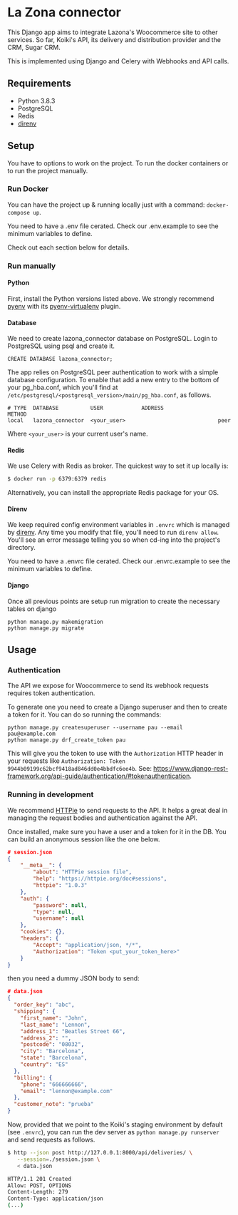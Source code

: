 # La Zona connector

This Django app aims to integrate Lazona's Woocommerce site to other services.
So far, Koiki's API, its delivery and distribution provider and the CRM, Sugar
CRM.

This is implemented using Django and Celery with Webhooks and API calls.

## Requirements

* Python 3.8.3
* PostgreSQL
* Redis
* [direnv](https://direnv.net/)

## Setup

You have to options to work on the project. To run the docker containers or to run the project manually.

### Run Docker

You can have the project up & running locally just with a command:
`docker-compose up`. 

You need to have a .env file cerated. Check our .env.example to see the minimum variables to define.

Check out each section below for details.

### Run manually

#### Python

First, install the Python versions listed above. We strongly recommend [pyenv]
with its [pyenv-virtualenv] plugin.

[pyenv]: https://github.com/pyenv/pyenv
[pyenv-virtualenv]: pyenv-virtualenv

#### Database

We need to create lazona_connector database on PostgreSQL. Login to PostgreSQL using psql and create it.

```
CREATE DATABASE lazona_connector;
```

The app relies on PostgreSQL peer authentication to work with a simple database
configuration. To enable that add a new entry to the bottom of your pg_hba.conf,
which you'll find at `/etc/postgresql/<postgresql_version>/main/pg_hba.conf`, as
follows.

```
# TYPE  DATABASE          USER            ADDRESS                 METHOD
local   lazona_connector  <your_user>                             peer
```

Where `<your_user>` is your current user's name.

#### Redis

We use Celery with Redis as broker. The quickest way to set it up locally is:

```sh
$ docker run -p 6379:6379 redis
```

Alternatively, you can install the appropriate Redis package for your OS.

#### Direnv

We keep required config environment variables in `.envrc` which is managed by
[direnv](https://direnv.net/). Any time you modify that file, you'll need to run
`direnv allow`. You'll see an error message telling you so when cd-ing into the
project's directory.

You need to have a .envrc file cerated. Check our .envrc.example to see the minimum variables to define.

#### Django

Once all previous points are setup run migration to create the necessary tables on django

```
python manage.py makemigration
python manage.py migrate

```

## Usage

### Authentication

The API we expose for Woocommerce to send its webhook requests requires token
authentication.

To generate one you need to create a Django superuser and then to create a token
for it. You can do so running the commands:

```
python manage.py createsuperuser --username pau --email pau@example.com
python manage.py drf_create_token pau
```

This will give you the token to use with the `Authorization` HTTP header in your
requests like `Authorization: Token 9944b09199c62bcf9418ad846dd0e4bbdfc6ee4b`.
See:
https://www.django-rest-framework.org/api-guide/authentication/#tokenauthentication.

### Running in development

We recommend [HTTPie](https://httpie.io/) to send requests to the API. It helps
a great deal in managing the request bodies and authentication against the API.

Once installed, make sure you have a user and a token for it in the DB.
You can build an anonymous session like the one below.

```json
# session.json
{
    "__meta__": {
        "about": "HTTPie session file",
        "help": "https://httpie.org/doc#sessions",
        "httpie": "1.0.3"
    },
    "auth": {
        "password": null,
        "type": null,
        "username": null
    },
    "cookies": {},
    "headers": {
        "Accept": "application/json, */*",
        "Authorization": "Token <put_your_token_here>"
    }
}
```

then you need a dummy JSON body to send:

```json
# data.json
{
  "order_key": "abc",
  "shipping": {
    "first_name": "John",
    "last_name": "Lennon",
    "address_1": "Beatles Street 66",
    "address_2": "",
    "postcode": "08032",
    "city": "Barcelona",
    "state": "Barcelona",
    "country": "ES"
  },
  "billing": {
    "phone": "666666666",
    "email": "lennon@example.com"
  },
  "customer_note": "prueba"
}
```

Now, provided that we point to the Koiki's staging environment by default (see
`.envrc`), you can run the dev server as `python manage.py runserver` and send
requests as follows.

```sh
$ http --json post http://127.0.0.1:8000/api/deliveries/ \
   --session=./session.json \
   < data.json

HTTP/1.1 201 Created
Allow: POST, OPTIONS
Content-Length: 279
Content-Type: application/json
(...)
```
